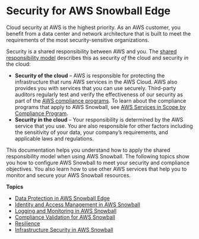 # Security for AWS Snowball Edge<a name="security"></a>

Cloud security at AWS is the highest priority\. As an AWS customer, you benefit from a data center and network architecture that is built to meet the requirements of the most security\-sensitive organizations\.

Security is a shared responsibility between AWS and you\. The [shared responsibility model](http://aws.amazon.com/compliance/shared-responsibility-model/) describes this as security *of* the cloud and security *in* the cloud:
+ **Security of the cloud** – AWS is responsible for protecting the infrastructure that runs AWS services in the AWS Cloud\. AWS also provides you with services that you can use securely\. Third\-party auditors regularly test and verify the effectiveness of our security as part of the [AWS compliance programs](http://aws.amazon.com/compliance/programs/)\. To learn about the compliance programs that apply to AWS Snowball, see [AWS Services in Scope by Compliance Program](http://aws.amazon.com/compliance/services-in-scope/)\.
+ **Security in the cloud** – Your responsibility is determined by the AWS service that you use\. You are also responsible for other factors including the sensitivity of your data, your company’s requirements, and applicable laws and regulations\. 

This documentation helps you understand how to apply the shared responsibility model when using AWS Snowball\. The following topics show you how to configure AWS Snowball to meet your security and compliance objectives\. You also learn how to use other AWS services that help you to monitor and secure your AWS Snowball resources\. 

**Topics**
+ [Data Protection in AWS Snowball Edge](data-protection.md)
+ [Identity and Access Management in AWS Snowball](snowball-edge-iam.md)
+ [Logging and Monitoring in AWS Snowball](snowball-edge-security-logging-and-monitoring.md)
+ [Compliance Validation for AWS Snowball](snowball-edge-compliance.md)
+ [Resilience](disaster-recovery-resiliency.md)
+ [Infrastructure Security in AWS Snowball](infrastructure-security.md)